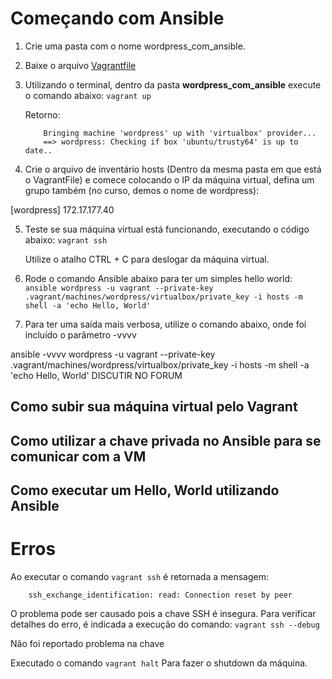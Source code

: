 # Começando com Ansible

1. Crie uma pasta com o nome wordpress_com_ansible.

2. Baixe o arquivo [Vagrantfile](C:\Users\andressa.farias\Documents\Projetos\E-learning\Ansible\Vagrantfile)


3. Utilizando o terminal, dentro da pasta **wordpress_com_ansible** execute o comando abaixo:
    `vagrant up`

    Retorno:
    ```
        Bringing machine 'wordpress' up with 'virtualbox' provider...
        ==> wordpress: Checking if box 'ubuntu/trusty64' is up to date..
    ```

4) Crie o arquivo de inventário hosts (Dentro da mesma pasta em que está o VagrantFile) e comece colocando o IP da máquina virtual, defina um grupo também (no curso, demos o nome de wordpress):

[wordpress] <!--Grupo, define para o anible para quê o ervidor será utilizado-->
172.17.177.40 <!--IP dá máquina declarada no Vagrantfile -->

5) Teste se sua máquina virtual está funcionando, executando o código abaixo:
    `vagrant ssh`
    
    Utilize o atalho CTRL + C para deslogar da máquina virtual.

6) Rode o comando Ansible abaixo para ter um simples hello world:
    `ansible wordpress -u vagrant --private-key .vagrant/machines/wordpress/virtualbox/private_key -i hosts -m shell -a 'echo Hello, World'`

7) Para ter uma saída mais verbosa, utilize o comando abaixo, onde foi incluído o parâmetro -vvvv

ansible -vvvv wordpress -u vagrant --private-key .vagrant/machines/wordpress/virtualbox/private_key -i hosts -m shell -a 'echo Hello, World'
DISCUTIR NO FORUM


## Como subir sua máquina virtual pelo Vagrant
## Como utilizar a chave privada no Ansible para se comunicar com a VM
## Como executar um Hello, World utilizando Ansible



# Erros

Ao executar o comando `vagrant ssh` é retornada a mensagem:
```
    ssh_exchange_identification: read: Connection reset by peer
```

O problema pode ser causado pois a chave SSH é insegura. Para verificar detalhes do erro, é  indicada a execução do comando: 
    `vagrant ssh --debug`

Não foi reportado problema na chave

Executado o comando 
    `vagrant halt`
    Para fazer o shutdown da máquina.

